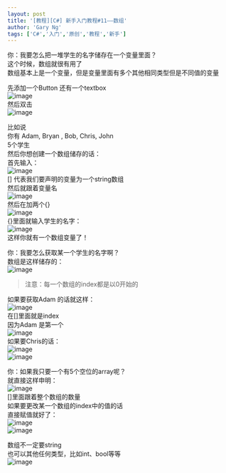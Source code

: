 ```yaml
---
layout: post
title: '[教程][C#] 新手入门教程#11——数组'
author: 'Gary Ng'
tags: ['C#','入门','原创','教程','新手']
---
```


你：我要怎么把一堆学生的名字储存在一个变量里面？  
这个时候，数组就很有用了  
数组基本上是一个变量，但是变量里面有多个其他相同类型但是不同值的变量  
  
先添加一个Button 还有一个textbox  
![image](http://lh4.ggpht.com/-rkqvxb2aZGk/UocZp5GpfBI/AAAAAAAAF1k/-6GoIxIpA78/image_thumb%25255B10%25255D.png?imgmax=800)   
然后双击  
![image](http://lh3.ggpht.com/-Yq_SgMoOCqg/UocZrkalCLI/AAAAAAAAF10/VGheruPI04E/image_thumb%25255B2%25255D.png?imgmax=800)   
  
比如说  
你有 Adam, Bryan , Bob, Chris, John  
5个学生  
然后你想创建一个数组储存的话：  
首先输入：  
![image](http://lh5.ggpht.com/-xRxs53Z7Vzs/UocZs9jWQ_I/AAAAAAAAF2E/m_GC55keyZo/image_thumb%25255B3%25255D.png?imgmax=800)   
[] 代表我们要声明的变量为一个string数组  
然后就跟着变量名  
![image](http://lh3.ggpht.com/-TKhgBIV2mcE/UocZuJYPZsI/AAAAAAAAF2U/_sLwtTMtpLI/image_thumb%25255B4%25255D.png?imgmax=800)   
然后在加两个{}  
![image](http://lh4.ggpht.com/-WpT_lkVVmZA/UocZvck7xAI/AAAAAAAAF2k/AJu2vwB1Oy0/image_thumb%25255B5%25255D.png?imgmax=800)   
{}里面就输入学生的名字：  
![image](http://lh4.ggpht.com/-HbheMAGjMTA/UocZw_tlEFI/AAAAAAAAF20/y1YkZO3MZNA/image_thumb%25255B7%25255D.png?imgmax=800)   
这样你就有一个数组变量了！  
  
你：我要怎么获取某一个学生的名字啊？  
数组是这样储存的：  
![image](http://lh4.ggpht.com/-hRJOiIDWs2g/UocZx0pV-AI/AAAAAAAAF3E/4YTUNUYYBm0/image_thumb%25255B9%25255D.png?imgmax=800)  


> 注意：每一个数组的index都是以0开始的

如果要获取Adam 的话就这样：  
![image](http://lh6.ggpht.com/-ZZd9w3uKOmU/UocZzQ4BK2I/AAAAAAAAF3U/VRSqV7rEXyg/image_thumb%25255B11%25255D.png?imgmax=800)   
在[]里面就是index  
因为Adam 是第一个  
![image](http://lh3.ggpht.com/-DZk3b4RDKrU/UocZ0hLRRvI/AAAAAAAAF3k/_KDfYKoteGQ/image_thumb%25255B12%25255D.png?imgmax=800)   
如果要Chris的话：  
![image](http://lh6.ggpht.com/-DYufzwKfA70/UocZ1_Kr4MI/AAAAAAAAF30/9UcmN6Jtxcg/image_thumb%25255B14%25255D.png?imgmax=800)   
![image](http://lh4.ggpht.com/-PMXI2P68Gig/UocZ3Zcb7zI/AAAAAAAAF4E/mg68P_T98cg/image_thumb%25255B13%25255D.png?imgmax=800)   
  
你：如果我只要一个有5个空位的array呢？  
就直接这样申明：  
![image](http://lh4.ggpht.com/-yjH1D6uRRsQ/UocZ4vD2XCI/AAAAAAAAF4U/COt_5G1MGok/image_thumb%25255B15%25255D.png?imgmax=800)   
[]里面跟着整个数组的数量  
如果要更改某一个数组的index中的值的话  
直接赋值就好了：  
![image](http://lh6.ggpht.com/-81RUyyv3ENo/UocZ5zkbNHI/AAAAAAAAF4k/IaESQ7IUlLs/image_thumb%25255B16%25255D.png?imgmax=800)   
![image](http://lh6.ggpht.com/-VkttmsbHu-4/UocZ7Pkue1I/AAAAAAAAF40/4MO04BOfDnY/image_thumb%25255B17%25255D.png?imgmax=800)   
  
数组不一定要string  
也可以其他任何类型，比如int、bool等等  
![image](http://lh6.ggpht.com/-c7SOrStnHT4/UocZ8qrsDzI/AAAAAAAAF5A/hlgiIvVp0kU/image_thumb%25255B18%25255D.png?imgmax=800)
